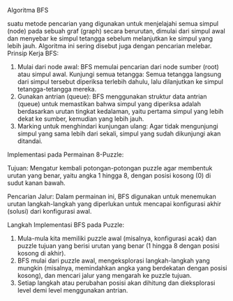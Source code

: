 Algoritma BFS

suatu metode pencarian yang digunakan untuk menjelajahi semua simpul (node) pada sebuah graf (graph) secara berurutan, dimulai dari simpul awal dan menyebar ke simpul tetangga sebelum melanjutkan ke simpul yang lebih jauh. Algoritma ini sering disebut juga dengan pencarian melebar.
Prinsip Kerja BFS:

1. Mulai dari node awal: BFS memulai pencarian dari node sumber (root) atau simpul awal.
Kunjungi semua tetangga: Semua tetangga langsung dari simpul tersebut diperiksa terlebih dahulu, lalu dilanjutkan ke simpul tetangga-tetangga mereka.
2. Gunakan antrian (queue): BFS menggunakan struktur data antrian (queue) untuk memastikan bahwa simpul yang diperiksa adalah berdasarkan urutan tingkat kedalaman, yaitu pertama simpul yang lebih dekat ke sumber, kemudian yang lebih jauh.
3. Marking untuk menghindari kunjungan ulang: Agar tidak mengunjungi simpul yang sama lebih dari sekali, simpul yang sudah dikunjungi akan ditandai.

Implementasi pada Permainan 8-Puzzle:

Tujuan: Mengatur kembali potongan-potongan puzzle agar membentuk urutan yang benar, yaitu angka 1 hingga 8, dengan posisi kosong (0) di sudut kanan bawah.

Pencarian Jalur: Dalam permainan ini, BFS digunakan untuk menemukan urutan langkah-langkah yang diperlukan untuk mencapai konfigurasi akhir (solusi) dari konfigurasi awal.

Langkah Implementasi BFS pada Puzzle:

1. Mula-mula kita memiliki puzzle awal (misalnya, konfigurasi acak) dan puzzle tujuan yang berisi urutan yang benar (1 hingga 8 dengan posisi kosong di akhir).
2. BFS mulai dari puzzle awal, mengeksplorasi langkah-langkah yang mungkin (misalnya, memindahkan angka yang berdekatan dengan posisi kosong), dan mencari jalur yang mengarah ke puzzle tujuan.
3. Setiap langkah atau perubahan posisi akan dihitung dan dieksplorasi level demi level menggunakan antrian.


